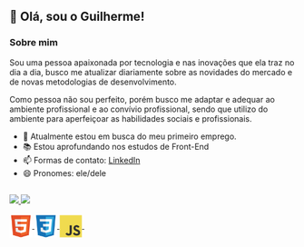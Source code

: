 
<h2> 👋 Olá, sou o Guilherme! </h2>

<section>
  <h3> Sobre mim </h3>
  <p> Sou uma pessoa apaixonada por tecnologia e nas inovações que ela traz no dia a dia,
      busco me atualizar diariamente sobre as novidades do mercado e de novas metodologias de
      desenvolvimento.
  </p>
  <p>
      Como pessoa não sou perfeito, porém busco me adaptar e adequar ao ambiente
      profissional e ao convívio profissional, sendo que utilizo do ambiente para aperfeiçoar as
      habilidades sociais e profissionais.
  </p>
</section>

<ul>
  <li> 💼 Atualmente estou em busca do meu primeiro emprego. </li>
  <li> 📚 Estou aprofundando nos estudos de Front-End </li>
  <li> 📫 Formas de contato: 
    <a href="https://www.linkedin.com/in/guilhermeaugustofrotassales"> LinkedIn </a>
  </li>
  <li> 😄 Pronomes: ele/dele </li>
</ul>

##

<section>
  <a href="https://github.com/frotas">
   <img height="180em" width="auto" src="https://github-readme-stats.vercel.app/api?username=frotas&show_icons=true&theme=dracula&include_all_commits=true&count_private=true"/>
   <img align="top" height="108em" width="auto" src="https://github-readme-stats.vercel.app/api/top-langs/?username=frotas&layout=compact&langs_count=7&theme=dracula"/>
<br/><br/>
   <img align="center" heigth="30px" width="40px" src="https://raw.githubusercontent.com/devicons/devicon/master/icons/html5/html5-original.svg" />
   <img align="center" heigth="30px" width="40px" src="https://raw.githubusercontent.com/devicons/devicon/master/icons/css3/css3-original.svg" />
   <img align="center" heigth="30px" width="40px" src="https://raw.githubusercontent.com/devicons/devicon/master/icons/javascript/javascript-original.svg" />
   <img align="center" heigth="30px" width="40px">
  </a>
</section>

